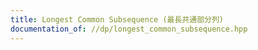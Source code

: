 ```yaml
---
title: Longest Common Subsequence (最長共通部分列)
documentation_of: //dp/longest_common_subsequence.hpp
---
```

